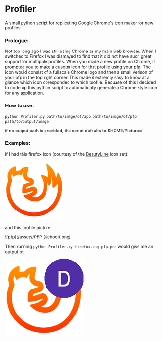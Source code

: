 # Profiler
A small python script for replicating Google Chrome's icon maker for new profiles

### Prologue:
Not too long ago I was still using Chrome as my main web browser. When I switched to Firefox I was dismayed to find that it did not have such great support for multipule profiles. When you made a new profile on Chrome, it prompted you to make a cusotm icon for that profile using your pfp. The icon would consist of a fullscale Chrome logo and then a small verison of your pfp in the top right corner. This made it extremly easy to know at a glance which icon coresponded to which profile. Becuase of this I decided to code up this python script to automatically generate a Chrome style icon for any application.

### How to use: 
```
python Profiler.py path/to/image/of/app path/to/image/of/pfp path/to/output/image
```
if no output path is provided, the script defaults to $HOME/Pictures/

### Examples:
if I had this firefox icon (courtesy of the [BeautyLine](https://www.gnome-look.org/p/1425426/) icon set): 

![firefox](/assets/firefox.png)

and this profile picture:

![pfp](/assets/PFP (School).png)

Then running ```python Profiler.py firefox.png pfp.png``` would give me an output of:

![firefox+pfp](/assets/firefox+pfp.png)
